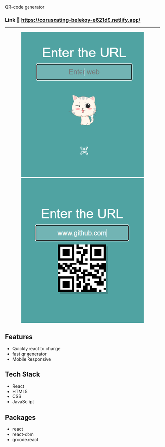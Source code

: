 QR-code generator

### Link :link: https://coruscating-belekoy-e621d9.netlify.app/



---

<div align="center">
<img src="./demo2.png" width="400">
<img src="./demo1.png" width="400">
</div>

## Features

- Quickly react to change
- fast qr generator
- Mobile Responsive



## Tech Stack

- React
- HTML5
- CSS
- JavaScript

## Packages

- react
- react-dom
- qrcode.react